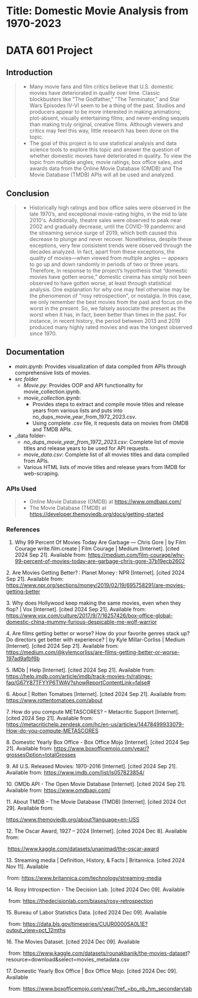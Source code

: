 # Title: Domestic Movie Analysis from 1970-2023<br>
# DATA 601 Project

## Introduction

>* Many movie fans and film critics believe that U.S. domestic movies have deteriorated in quality over time. Classic blockbusters like "The Godfather," "The Terminator," and Star Wars Episodes IV-VI seem to be a thing of the past. Studios and producers appear to be more interested in making animations; plot-absent, visually entertaining films; and never-ending sequels than making truly original, creative films. Although viewers and critics may feel this way, little research has been done on the topic.
>* The goal of this project is to use statistical analysis and data science tools to explore this topic and answer the question of whether domestic movies have deteriorated in quality.  To view the topic from multiple angles, movie ratings, box office sales, and awards data from the Online Movie Database (OMDB) and The Movie Database (TMDB) APIs will all be used and analyzed.   

## Conclusion

>* Historically high ratings and box office sales were observed in the late 1970’s, and exceptional movie-rating highs, in the mid to late 2010's.  Additionally, theatre sales were observed to peak near 2002 and gradually decrease, until the COVID-19 pandemic and the streaming service surge of 2019, which both caused this decrease to plunge and never recover.  Nonetheless, despite these exceptions, very few consistent trends were observed through the decades analyzed.  In fact, apart from these exceptions, the quality of movies—when viewed from multiple angles — appears to go up and down randomly in periods of two or three years.  Therefore, in response to the project’s hypothesis that “domestic movies have gotten worse,” domestic cinema has simply not been observed to have gotten worse, at least through statistical analysis.  One explanation for why one may feel otherwise may be the phenomenon of "rosy retrospection", or nostalgia.   In this case, we only remember the best movies from the past and focus on the worst in the present.  So, we falsely associate the present as the worst when it has, in fact, been better than times in the past.  For instance, in recent history, the period between 2013 and 2019 produced many highly rated movies and was the longest observed since 1970.  

## Documentation
- _main.ipynb_: Provides visualization of data compiled from APIs through comprehensive lists of movies.
- _src folder_
  - _Movie.py_: Provides OOP and API functionality for movie_collection.ipynb.
  - _movie_collection.ipynb_:
    - Provides steps to extract and compile movie titles and release years from various lists and puts into no_dups_movie_year_from_1972_2023.csv.
    - Using complete .csv file, it requests data on movies from OMDB and TMDB APIs.
- _data folder-
  - _no_dups_movie_year_from_1972_2023.csv_: Complete list of movie titles and release years to be used for API requests.
  - _movie_data.csv_: Complete list of all movies titles and data compiled from APIs.
  - Various HTML lists of movie titles and release years from IMDB for web-scraping.

### APIs Used
> * Online Movie Database (OMDB) at https://www.omdbapi.com/
> * The Movie Database (TMDB) at https://developer.themoviedb.org/docs/getting-started

### References

1.  Why 99 Percent Of Movies Today Are Garbage — Chris Gore | by Film Courage write.film.create | Film Courage | Medium [Internet]. [cited 2024 Sep 21]. Available from: https://medium.com/film-courage/why-99-percent-of-movies-today-are-garbage-chris-gore-37b19ecb2602 

​2.	Are Movies Getting Better? : Planet Money : NPR [Internet]. [cited 2024 Sep 21]. Available from: https://www.npr.org/sections/money/2019/02/19/695758291/are-movies-getting-better 

​3.	Why does Hollywood keep making the same movies, even when they flop? | Vox [Internet]. [cited 2024 Sep 21]. Available from: https://www.vox.com/culture/2017/9/7/16257426/box-office-global-domestic-china-mummy-furious-despicable-me-wolf-warrior 

​4.	Are films getting better or worse? How do your favorite genres stack up? Do directors get better with experience? | by Kyle Millar-Corliss | Medium [Internet]. [cited 2024 Sep 21]. Available from: https://medium.com/@kylemcorliss/are-films-getting-better-or-worse-197ad9afbf6b 

​5.	IMDb | Help [Internet]. [cited 2024 Sep 21]. Available from: https://help.imdb.com/article/imdb/track-movies-tv/ratings-faq/G67Y87TFYYP6TWAV?showReportContentLink=false# 

​6.	About | Rotten Tomatoes [Internet]. [cited 2024 Sep 21]. Available from: https://www.rottentomatoes.com/about 

​7.	How do you compute METASCORES? – Metacritic Support [Internet]. [cited 2024 Sep 21]. Available from: https://metacritichelp.zendesk.com/hc/en-us/articles/14478499933079-How-do-you-compute-METASCORES 

​8.	Domestic Yearly Box Office - Box Office Mojo [Internet]. [cited 2024 Sep 21]. Available from: https://www.boxofficemojo.com/year/?grossesOption=totalGrosses 

​9.	All U.S. Released Movies: 1970-2016 [Internet]. [cited 2024 Sep 21]. Available from: https://www.imdb.com/list/ls057823854/ 

​10.	OMDb API - The Open Movie Database [Internet]. [cited 2024 Sep 21]. Available from: https://www.omdbapi.com/ 

​11.        	About TMDB – The Movie Database (TMDB) [Internet]. [cited 2024 Oct 29]. Available from: 

​https://www.themoviedb.org/about?language=en-USS 

​12.	             The Oscar Award, 1927 – 2024 [Internet]. [cited 2024 Dec 8]. Available from: 

​              https://www.kaggle.com/datasets/unanimad/the-oscar-award 

​13.                     Streaming media | Definition, History, & Facts | Britannica. [cited 2024 Nov 11]. Available 

​ from: https://www.britannica.com/technology/streaming-media 

​14.                     Rosy Introspection - The Decision Lab. [cited 2024 Dec 09]. Available 

​ 	from: https://thedecisionlab.com/biases/rosy-retrospection 

​15.                     Bureau of Labor Statistics Data. [cited 2024 Dec 09]. Available 

​ 	from: https://data.bls.gov/timeseries/CUUR0000SA0L1E?output_view=pct_12mths 

​16.                     The Movies Dataset. [cited 2024 Dec 09]. Available 

​ 	from: https://www.kaggle.com/datasets/rounakbanik/the-movies-dataset?				                                                                resource=download&select=movies_metadata.csv 

​17.                     Domestic Yearly Box Office | Box Office Mojo. [cited 2024 Dec 09]. Available 

​ 	from: https://www.boxofficemojo.com/year/?ref_=bo_nb_hm_secondarytab 
